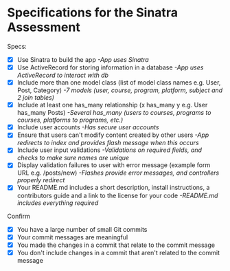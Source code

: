 # Specifications for the Sinatra Assessment

Specs:
- [x] Use Sinatra to build the app
      *-App uses Sinatra*
- [X] Use ActiveRecord for storing information in a database
      *-App uses ActiveRecord to interact with db*
- [X] Include more than one model class (list of model class names e.g. User, Post, Category)
      *-7 models (user, course, program, platform, subject and 2 join tables)*
- [X] Include at least one has_many relationship (x has_many y e.g. User has_many Posts)
      *-Several has_many (users to courses, programs to courses, platforms to programs, etc.)*
- [X] Include user accounts
      *-Has secure user accounts*
- [X] Ensure that users can't modify content created by other users
      *-App redirects to index and provides flash message when this occurs*
- [X] Include user input validations
      *-Validations on required fields, and checks to make sure names are unique*
- [X] Display validation failures to user with error message (example form URL e.g. /posts/new)
      *-Flashes provide error messages, and controllers properly redirect*
- [X] Your README.md includes a short description, install instructions, a contributors guide and a link to the license for your code
      *-README.md includes everything required*

Confirm
- [X] You have a large number of small Git commits
- [X] Your commit messages are meaningful
- [X] You made the changes in a commit that relate to the commit message
- [X] You don't include changes in a commit that aren't related to the commit message
